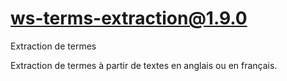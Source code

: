 # ws-terms-extraction@1.9.0

Extraction de termes

Extraction de termes à partir de textes en anglais ou en français.
